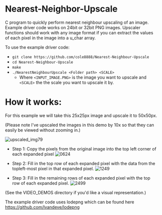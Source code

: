# Nearest-Neighbor-Upscale
C program to quickly perform nearest neighbour upscaling of an image.
Example driver code works on 24bit or 32bit PNG images. Upscaler functions should work with any image format if you can extract the values of each pixel in the image into a u_char array.

To use the example driver code:
- `git clone https://github.com/cole8888/Nearest-Neighbour-Upscale`
- `cd Nearest-Neighbour-Upscale`
- `make`
- `./NearestNeighbourUpscale <Folder path> <SCALE>`
  - Where `<INPUT_IMAGE.PNG>` is the image you want to upscale and `<SCALE>` the the scale you want to upscale it by.

# How it works:
For this example we will take this 25x25px image and upscale it to 50x50px.

(Please note I've upscaled the images in this demo by 10x so that they can easily be viewed without zooming in.)

![upscaled_img79](https://user-images.githubusercontent.com/32819560/148020448-0e3c5614-9ea5-4781-9513-26995b7e70e5.png)

- Step 1: Copy the pixels from the original image into the top left corner of each expanded pixel
![0624](https://user-images.githubusercontent.com/32819560/148003124-f89114e3-4e99-43fb-ac90-34a429cb4c4d.png)

- Step 2: Fill in the top row of each expanded pixel with the data from the topleft-most pixel in that expanded pixel.
![1249](https://user-images.githubusercontent.com/32819560/148003211-6ee86265-4f49-4d19-b965-95dbbadea093.png)

- Step 3: Fill in the remaining rows of each expanded pixel with the top row of each expanded pixel.
![2499](https://user-images.githubusercontent.com/32819560/148003252-d34fb355-287f-4132-acbf-bd6db3b30cc0.png)

(See the VIDEO_DEMOS directory if you'd like a visual representation.)

The example driver code uses lodepng which can be found here https://github.com/lvandeve/lodepng
